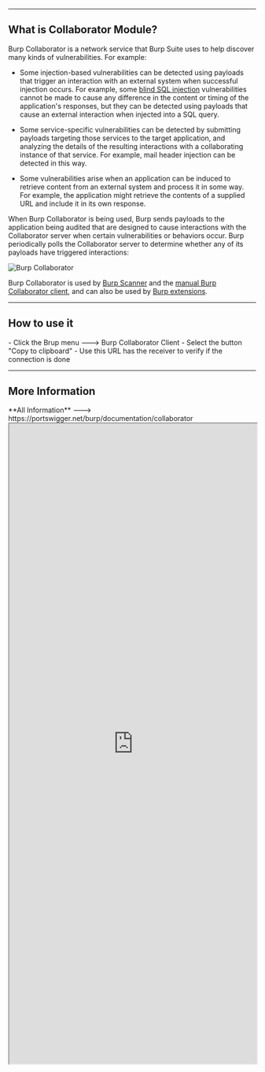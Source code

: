 --- ---
<h2>What is Collaborator Module?</h2>
Burp Collaborator is a network service that Burp Suite uses to help discover many kinds of vulnerabilities. For example:

- Some injection-based vulnerabilities can be detected using payloads that trigger an interaction with an external system when successful injection occurs. For example, some [blind SQL injection](https://portswigger.net/web-security/sql-injection/blind) vulnerabilities cannot be made to cause any difference in the content or timing of the application's responses, but they can be detected using payloads that cause an external interaction when injected into a SQL query.

- Some service-specific vulnerabilities can be detected by submitting payloads targeting those services to the target application, and analyzing the details of the resulting interactions with a collaborating instance of that service. For example, mail header injection can be detected in this way.

- Some vulnerabilities arise when an application can be induced to retrieve content from an external system and process it in some way. For example, the application might retrieve the contents of a supplied URL and include it in its own response.

When Burp Collaborator is being used, Burp sends payloads to the application being audited that are designed to cause interactions with the Collaborator server when certain vulnerabilities or behaviors occur. Burp periodically polls the Collaborator server to determine whether any of its payloads have triggered interactions:

![Burp Collaborator](https://portswigger.net/burp/documentation/images/collaborator/collaborator-1.svg)

Burp Collaborator is used by [Burp Scanner](https://portswigger.net/burp/documentation/scanner) and the [manual Burp Collaborator client](https://portswigger.net/burp/documentation/desktop/tools/collaborator-client), and can also be used by [Burp extensions](https://portswigger.net/burp/documentation/desktop/extensions).

---
<h2>How to use it</h2>
- Click the Brup menu ---> Burp Collaborator Client
- Select the button "Copy to clipboard"
- Use this URL has the receiver to verify if the connection is done

---
<h2>More Information</h2>
**All Information** --->  https://portswigger.net/burp/documentation/collaborator

<iframe src="https://portswigger.net/burp/documentation/collaborator" width="100%" height="1300"></iframe>